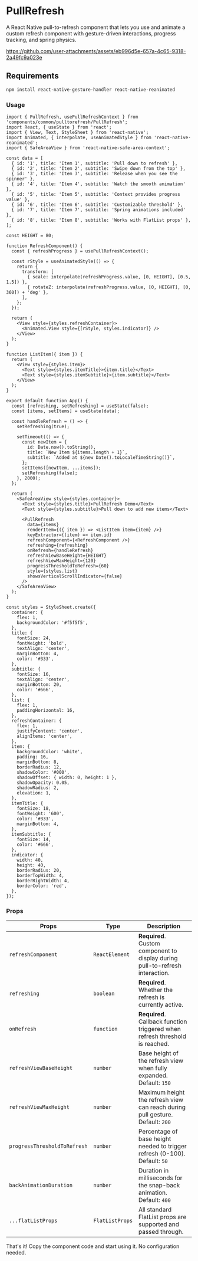 # PullRefresh

A React Native pull-to-refresh component that lets you use and animate a custom refresh component with gesture-driven interactions, progress tracking, and spring physics.

https://github.com/user-attachments/assets/eb996d5e-657a-4c65-9318-2a49fc9a023e

## Requirements

```bash
npm install react-native-gesture-handler react-native-reanimated
```

### Usage

```tsx
import { PullRefresh, usePullRefreshContext } from 'components/common/pulltorefresh/PullRefresh';
import React, { useState } from 'react';
import { View, Text, StyleSheet } from 'react-native';
import Animated, { interpolate, useAnimatedStyle } from 'react-native-reanimated';
import { SafeAreaView } from 'react-native-safe-area-context';

const data = [
  { id: '1', title: 'Item 1', subtitle: 'Pull down to refresh' },
  { id: '2', title: 'Item 2', subtitle: 'Swipe down from the top' },
  { id: '3', title: 'Item 3', subtitle: 'Release when you see the spinner' },
  { id: '4', title: 'Item 4', subtitle: 'Watch the smooth animation' },
  { id: '5', title: 'Item 5', subtitle: 'Context provides progress value' },
  { id: '6', title: 'Item 6', subtitle: 'Customizable threshold' },
  { id: '7', title: 'Item 7', subtitle: 'Spring animations included' },
  { id: '8', title: 'Item 8', subtitle: 'Works with FlatList props' },
];

const HEIGHT = 80;

function RefreshComponent() {
  const { refreshProgress } = usePullRefreshContext();

  const rStyle = useAnimatedStyle(() => {
    return {
      transform: [
        { scale: interpolate(refreshProgress.value, [0, HEIGHT], [0.5, 1.5]) },
        { rotateZ: interpolate(refreshProgress.value, [0, HEIGHT], [0, 360]) + 'deg' },
      ],
    };
  });

  return (
    <View style={styles.refreshContainer}>
      <Animated.View style={[rStyle, styles.indicator]} />
    </View>
  );
}

function ListItem({ item }) {
  return (
    <View style={styles.item}>
      <Text style={styles.itemTitle}>{item.title}</Text>
      <Text style={styles.itemSubtitle}>{item.subtitle}</Text>
    </View>
  );
}

export default function App() {
  const [refreshing, setRefreshing] = useState(false);
  const [items, setItems] = useState(data);

  const handleRefresh = () => {
    setRefreshing(true);

    setTimeout(() => {
      const newItem = {
        id: Date.now().toString(),
        title: `New Item ${items.length + 1}`,
        subtitle: `Added at ${new Date().toLocaleTimeString()}`,
      };
      setItems([newItem, ...items]);
      setRefreshing(false);
    }, 2000);
  };

  return (
    <SafeAreaView style={styles.container}>
      <Text style={styles.title}>PullRefresh Demo</Text>
      <Text style={styles.subtitle}>Pull down to add new items</Text>

      <PullRefresh
        data={items}
        renderItem={({ item }) => <ListItem item={item} />}
        keyExtractor={(item) => item.id}
        refreshComponent={<RefreshComponent />}
        refreshing={refreshing}
        onRefresh={handleRefresh}
        refreshViewBaseHeight={HEIGHT}
        refreshViewMaxHeight={120}
        progressThresholdToRefresh={60}
        style={styles.list}
        showsVerticalScrollIndicator={false}
      />
    </SafeAreaView>
  );
}

const styles = StyleSheet.create({
  container: {
    flex: 1,
    backgroundColor: '#f5f5f5',
  },
  title: {
    fontSize: 24,
    fontWeight: 'bold',
    textAlign: 'center',
    marginBottom: 4,
    color: '#333',
  },
  subtitle: {
    fontSize: 16,
    textAlign: 'center',
    marginBottom: 20,
    color: '#666',
  },
  list: {
    flex: 1,
    paddingHorizontal: 16,
  },
  refreshContainer: {
    flex: 1,
    justifyContent: 'center',
    alignItems: 'center',
  },
  item: {
    backgroundColor: 'white',
    padding: 16,
    marginBottom: 8,
    borderRadius: 12,
    shadowColor: '#000',
    shadowOffset: { width: 0, height: 1 },
    shadowOpacity: 0.05,
    shadowRadius: 2,
    elevation: 1,
  },
  itemTitle: {
    fontSize: 18,
    fontWeight: '600',
    color: '#333',
    marginBottom: 4,
  },
  itemSubtitle: {
    fontSize: 14,
    color: '#666',
  },
  indicator: {
    width: 40,
    height: 40,
    borderRadius: 20,
    borderTopWidth: 4,
    borderRightWidth: 4,
    borderColor: 'red',
  },
});
```

### Props

| Props                        | Type          | Description                                                                                           |
| ---------------------------- | ------------- | ----------------------------------------------------------------------------------------------------- |
| `refreshComponent`           | `ReactElement` | **Required**. Custom component to display during pull-to-refresh interaction.                        |
| `refreshing`                 | `boolean`     | **Required**. Whether the refresh is currently active.                                               |
| `onRefresh`                  | `function`    | **Required**. Callback function triggered when refresh threshold is reached.                         |
| `refreshViewBaseHeight`      | `number`      | Base height of the refresh view when fully expanded. Default: `150`                                  |
| `refreshViewMaxHeight`       | `number`      | Maximum height the refresh view can reach during pull gesture. Default: `200`                        |
| `progressThresholdToRefresh` | `number`      | Percentage of base height needed to trigger refresh (0-100). Default: `50`                           |
| `backAnimationDuration`      | `number`      | Duration in milliseconds for the snap-back animation. Default: `400`                                 |
| `...flatListProps`           | `FlatListProps` | All standard FlatList props are supported and passed through.                                        |

That's it! Copy the component code and start using it. No configuration needed.
